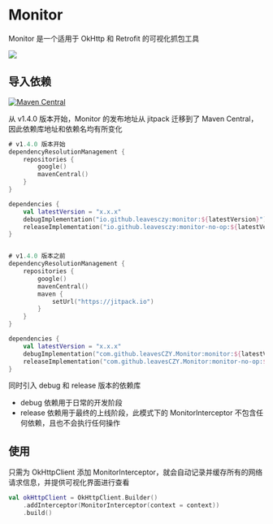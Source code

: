 # Monitor

Monitor 是一个适用于 OkHttp 和 Retrofit 的可视化抓包工具

![](https://github.com/leavesCZY/Monitor/assets/30774063/f95347c1-20a7-4ec9-9f36-230a78fb4a3e)

## 导入依赖

[![Maven Central](https://img.shields.io/maven-central/v/io.github.leavesczy/monitor.svg)](https://central.sonatype.com/artifact/io.github.leavesczy/monitor)

从 v1.4.0 版本开始，Monitor 的发布地址从 jitpack 迁移到了 Maven Central，因此依赖库地址和依赖名均有所变化

```kotlin
# v1.4.0 版本开始
dependencyResolutionManagement {
    repositories {
        google()
        mavenCentral()
    }
}

dependencies {
    val latestVersion = "x.x.x"
    debugImplementation("io.github.leavesczy:monitor:${latestVersion}")
    releaseImplementation("io.github.leavesczy:monitor-no-op:${latestVersion}")
}


# v1.4.0 版本之前
dependencyResolutionManagement {
    repositories {
        google()
        mavenCentral()
        maven {
            setUrl("https://jitpack.io")
        }
    }
}

dependencies {
    val latestVersion = "x.x.x"
    debugImplementation("com.github.leavesCZY.Monitor:monitor:${latestVersion}")
    releaseImplementation("com.github.leavesCZY.Monitor:monitor-no-op:${latestVersion}")
}
```

同时引入 debug 和 release 版本的依赖库

- debug 依赖用于日常的开发阶段
- release 依赖用于最终的上线阶段，此模式下的 MonitorInterceptor 不包含任何依赖，且也不会执行任何操作

## 使用

只需为 OkHttpClient 添加 MonitorInterceptor，就会自动记录并缓存所有的网络请求信息，并提供可视化界面进行查看

```kotlin
val okHttpClient = OkHttpClient.Builder()
    .addInterceptor(MonitorInterceptor(context = context))
    .build()
```